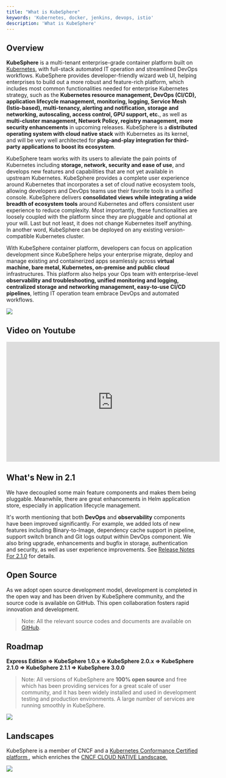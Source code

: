 ```yaml
---
title: "What is KubeSphere"
keywords: 'Kubernetes, docker, jenkins, devops, istio'
description: 'What is KubeSphere'
---
```


## Overview

**KubeSphere** is a multi-tenant enterprise-grade container platform built on [Kubernetes](http://kubernetes.io), with full-stack automated IT operation and streamlined DevOps workflows. KubeSphere provides developer-friendly wizard web UI, helping enterprises to build out a more robust and feature-rich platform, which includes most common functionalities needed for enterprise Kubernetes strategy, such as the **Kubernetes resource management, DevOps (CI/CD), application lifecycle management, monitoring, logging, Service Mesh (Istio-based), multi-tenancy, alerting and notification, storage and networking, autoscaling, access control, GPU support, etc.**, as well as **multi-cluster management, Network Policy, registry management, more security enhancements** in upcoming releases. KubeSphere is a **distributed operating system with cloud native stack** with Kubernetes as its kernel, and will be very well architected for **plug-and-play integration for third-party applications to boost its ecosystem**.

KubeSphere team works with its users to alleviate the pain points of Kubernetes including **storage, network, security and ease of use**, and develops new features and capabilities that are not yet available in upstream Kubernetes. KubeSphere provides a complete user experience around Kubernetes that incorporates a set of cloud native ecosystem tools, allowing developers and DevOps teams use their favorite tools in a unified console. KubeSphere delivers **consolidated views while integrating a wide breadth of ecosystem tools** around Kubernetes and offers consistent user experience to reduce complexity. Most importantly, these functionalities are loosely coupled with the platform since they are pluggable and optional at your will. Last but not least, it does not change Kubernetes itself anything. In another word, KubeSphere can be deployed on any existing version-compatible Kubernetes cluster.

With KubeSphere container platform, developers can focus on application development since KubeSphere helps your enterprise migrate, deploy and manage existing and containerized apps seamlessly across **virtual machine, bare metal, Kubernetes, on-premise and public cloud** infrastructures. This platform also helps your Ops team with enterprise-level **observability and troubleshooting, unified monitoring and logging, centralized storage and networking management, easy-to-use CI/CD pipelines**, letting IT operation team embrace DevOps and automated workflows.


![](https://pek3b.qingstor.com/kubesphere-docs/png/20200114144301.png)


## Video on Youtube

<iframe width="560" height="315" src="https://www.youtube.com/embed/u5lQvhi_Xlc" frameborder="0" allow="accelerometer; autoplay; encrypted-media; gyroscope; picture-in-picture" allowfullscreen></iframe>

## What's New in 2.1

We have decoupled some main feature components and makes them being pluggable. Meanwhile, there are great enhancements in Helm application store, especially in application lifecycle management.

It's worth mentioning that both **DevOps** and **observability** components have been improved significantly. For example, we added lots of new features including Binary-to-Image, dependency cache support in pipeline, support switch branch and Git logs output within DevOps component. We also bring upgrade, enhancements and bugfix in storage, authentication and security, as well as user experience improvements. See [Release Notes For 2.1.0](../../release/release-v210) for details.

## Open Source

As we adopt open source development model, development is completed in the open way and has been driven by KubeSphere community, and the source code is available on GitHub. This open collaboration fosters rapid innovation and development.

> Note: All the relevant source codes and documents are available on [GitHub](https://github.com/kubesphere/kubesphere).



## Roadmap

**Express Edition => KubeSphere 1.0.x => KubeSphere 2.0.x => KubeSphere 2.1.0 => KubeSphere 2.1.1 => KubeSphere 3.0.0**

> Note: All versions of KubeSphere are **100% open source** and free which has been providing services for a great scale of user community, and it has been widely installed and used in development testing and production environments. A large number of services are running smoothly in KubeSphere.

![](https://pek3b.qingstor.com/kubesphere-docs/png/20190926000413.png)


## Landscapes                       

KubeSphere is a member of CNCF and a [Kubernetes Conformance Certified platform
](https://www.cncf.io/certification/software-conformance/#logos), which enriches the [CNCF CLOUD NATIVE Landscape.
](https://landscape.cncf.io/landscape=observability-and-analysis&license=apache-license-2-0)

![](https://pek3b.qingstor.com/kubesphere-docs/png/20191011233719.png)
